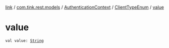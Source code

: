[link](../../../index.md) / [com.tink.rest.models](../../index.md) / [AuthenticationContext](../index.md) / [ClientTypeEnum](index.md) / [value](./value.md)

# value

`val value: `[`String`](https://kotlinlang.org/api/latest/jvm/stdlib/kotlin/-string/index.html)